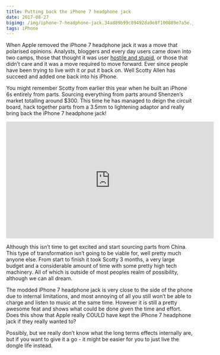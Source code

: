 ```yaml
---
title: Putting back the iPhone 7 headphone jack
date: 2017-08-27
bigimg: /img/iphone-7-headphone-jack.34ad89b99c89492da9e8f100889e7a5e.jpg
tags: iPhone
---
```

When Apple removed the iPhone 7 headphone jack it was a move that polarised opinions. Analysts, bloggers and every day users came down into two camps, those that thought it was user [hostile and stupid][1], or those that didn’t care and it was a move required to move forward. Ever since people have been trying to live with it or put it back on. Well Scotty Allen has succeed and added one back into his iPhone.

You might remember Scotty from earlier this year when he built an iPhone 6s entirely from parts. Sourcing everything from parts around Shenzen’s market totalling around $300. This time he has managed to deign the circuit board, hack together parts from a 3.5mm to lightening adaptor and really bring back the iPhone 7 headphone jack!

<iframe width="560" height="315" src="https://www.youtube.com/embed/utfbE3_uAMA" frameborder="0" allowfullscreen></iframe>

Although this isn’t time to get excited and start sourcing parts from China. This type of transformation isn’t going to be viable for, well pretty much anyone else. From start to finish it took Scotty 3 months, a very large budget and a considerable amount of time with some pretty high tech machinery. All of which is outside of most peoples realm of possibility, although we can all dream.

The modded iPhone 7 headphone jack is very close to the side of the phone due to internal limitations, and most annoying of all you still won’t be able to charge and listen to music at the same time. However it is still a pretty awesome feat and shows what could be done given the time and effort. Does this show that Apple really COULD have kept the iPhone 7 headphone jack if they really wanted to?

Possibly, but we really don’t know what the long terms effects internally are, but if you want to give it a go - it might be easier for you to just live the dongle life instead.

[1]:	https://www.theverge.com/circuitbreaker/2016/12/9/13884662/samsung-headphone-jack-user-hostile-stupid
